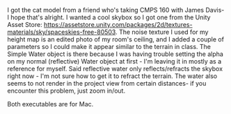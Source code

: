 I got the cat model from a friend who's taking CMPS 160 with James Davis- I hope that's alright. I wanted a cool skybox so I got one from the Unity Asset Store: https://assetstore.unity.com/packages/2d/textures-materials/sky/spaceskies-free-80503. The noise texture I used for my height map is an edited photo of my room's ceiling, and I added a couple of parameters so I could make it appear similar to the terrain in class. The Simple Water object is there because I was having trouble setting the alpha on my normal (reflective) Water object at first - I'm leaving it in mostly as a reference for myself. Said reflective water only reflects/refracts the skybox right now - I'm not sure how to get it to refract the terrain. The water also seems to not render in the project view from certain distances- if you encounter this problem, just zoom in/out.

Both executables are for Mac.